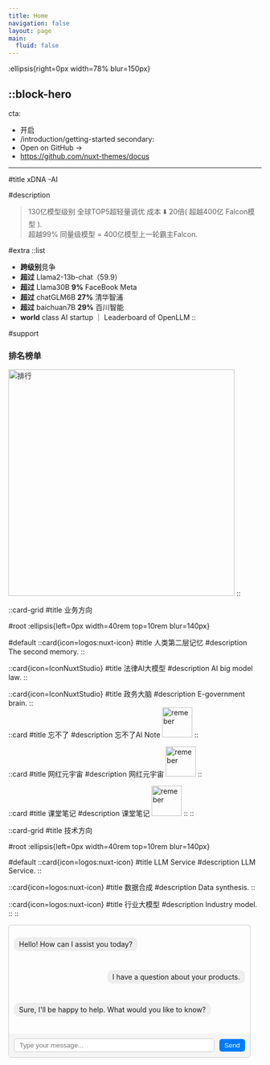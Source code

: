 ```yaml
---
title: Home
navigation: false
layout: page
main:
  fluid: false
---
```


:ellipsis{right=0px width=78% blur=150px}

::block-hero
---
cta:
  - 开启
  - /introduction/getting-started
secondary:
  - Open on GitHub →
  - https://github.com/nuxt-themes/docus
---
#title
xDNA -AI

#description
> 130亿模型级别 全球TOP5超轻量调优 成本 ⬇️ 20倍( 超越400亿 Falcon模型 ).<br>
> 超越99% 同量级模型 = 400亿模型上一轮霸主Falcon.<br>

#extra
  ::list
  - **跨级别**竞争
  - **超过** Llama2-13b-chat（59.9）
  - **超过** Llama30B   **9%**  FaceBook Meta
  - **超过** chatGLM6B  **27%** 清华智浦
  - **超过** baichuan7B  **29%** 百川智能
  - **world** class AI startup  ｜ Leaderboard of OpenLLM
  ::

#support
  <h3>排名榜单</h3>
 <img src="/img/rank.jpg" alt="排行" style="width: 450px; max-width: 450px">
::

::card-grid
#title
业务方向

#root
:ellipsis{left=0px width=40rem top=10rem blur=140px}

#default
  ::card{icon=logos:nuxt-icon}
  #title
  人类第二层记忆
  #description
  The second memory.
  ::

  ::card{icon=IconNuxtStudio}
  #title
  法律AI大模型
  #description
  AI big model law.
  ::

  ::card{icon=IconNuxtStudio}
  #title
  政务大脑
  #description
  E-government brain.
  ::   
  ::card
  #title
  忘不了
  #description
  忘不了AI Note
  <img src='/img/classnotes.png' alt="remeber" style="width: 60px;">
  ::

  ::card
  #title
  网红元宇宙 
  #description
  网红元宇宙 
  <img src='/img/universe.png' alt="remeber" style="width: 60px;">
  ::

  ::card
  #title
  课堂笔记
  #description
   课堂笔记
  <img src='/img/memory.jpg' alt="remeber" style="width: 60px;">
  ::
::

::card-grid
#title
技术方向

#root
:ellipsis{left=0px width=40rem top=10rem blur=140px}

#default
  ::card{icon=logos:nuxt-icon}
  #title
  LLM Service
  #description
  LLM Service.
  ::

  ::card{icon=logos:nuxt-icon}
  #title
  数据合成
  #description
  Data synthesis.
  ::

  ::card{icon=logos:nuxt-icon}
  #title
  行业大模型
  #description
  Industry model.
  ::
::
<div class="chat-container">
  <div class="chat-messages">
    <div class="message received">
      <p>Hello! How can I assist you today?</p>
    </div>
    <div class="message sent">
      <p>I have a question about your products.</p>
    </div>
    <div class="message received">
      <p>Sure, I'll be happy to help. What would you like to know?</p>
    </div>
    <!-- More chat messages -->
  </div>
  <div class="chat-input">
    <input type="text" placeholder="Type your message..." />
    <button>Send</button>
  </div>
</div>
<style>
.chat-container {
  width: 50vw;
  margin: auto;
  border: 1px solid #ccc;
  border-radius: 5px;
  overflow: hidden;
  margin: 0 0 20px 0;
}
.chat-messages {
  padding: 10px;
}
.message {
  display: flex;
  margin-bottom: 10px;
}
.received {
  justify-content: flex-start;
}
.sent {
  justify-content: flex-end;
}
.message p {
  background-color: #eee;
  padding: 5px 10px;
  border-radius: 10px;
}
.chat-input {
  display: flex;
  align-items: center;
  padding: 10px;
  background-color: #f5f5f5;
}
input[type="text"] {
  flex: 1;
  padding: 5px 10px;
  border: 1px solid #ccc;
  border-radius: 5px;
}
button {
  margin-left: 10px;
  padding: 5px 10px;
  background-color: #007bff;
  color: #fff;
  border: none;
  border-radius: 5px;
  cursor: pointer;
}
</style>